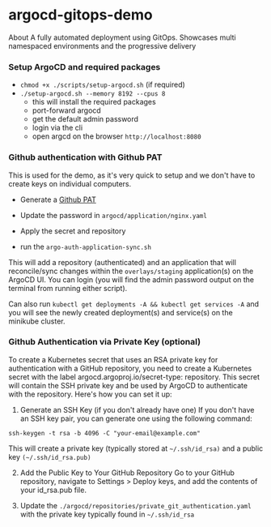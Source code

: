 # argocd-gitops-demo
About A fully automated deployment using GitOps. Showcases multi namespaced environments and the progressive delivery

### Setup ArgoCD and required packages

-  `chmod +x ./scripts/setup-argocd.sh` (if required)
-  `./setup-argocd.sh --memory 8192 --cpus 8`
    - this will install the required packages
    - port-forward argocd
    - get the default admin password
    - login via the cli
    - open argcd on the browser `http://localhost:8080`


### Github authentication with Github PAT
This is used for the demo, as it's very quick to setup and we don't have to create keys on individual computers.

- Generate a [Github PAT](https://docs.github.com/en/authentication/keeping-your-account-and-data-secure/managing-your-personal-access-tokens)

- Update the password in `argocd/application/nginx.yaml`

- Apply the secret and repository

- run the `argo-auth-application-sync.sh`

This will add a repository (authenticated) and an application that will reconcile/sync changes within the `overlays/staging` application(s) on the ArgoCD UI. You can login (you will find the admin password output on the terminal from running either script).

Can also run `kubectl get deployments -A && kubectl get services -A` and you will see the newly created deployment(s) and service(s) on the minikube cluster.


### Github Authentication via Private Key (optional)

To create a Kubernetes secret that uses an RSA private key for authentication with a GitHub repository, you need to create a Kubernetes secret with the label argocd.argoproj.io/secret-type: repository. This secret will contain the SSH private key and be used by ArgoCD to authenticate with the repository. Here's how you can set it up:

1. Generate an SSH Key (if you don't already have one)
If you don't have an SSH key pair, you can generate one using the following command:

```
ssh-keygen -t rsa -b 4096 -C "your-email@example.com"
```
This will create a private key (typically stored at `~/.ssh/id_rsa)` and a public key `(~/.ssh/id_rsa.pub)`

2. Add the Public Key to Your GitHub Repository
Go to your GitHub repository, navigate to Settings > Deploy keys, and add the contents of your id_rsa.pub file.

3. Update the `./argocd/repositories/private_git_authentication.yaml` with the private key typically found in `~/.ssh/id_rsa`

